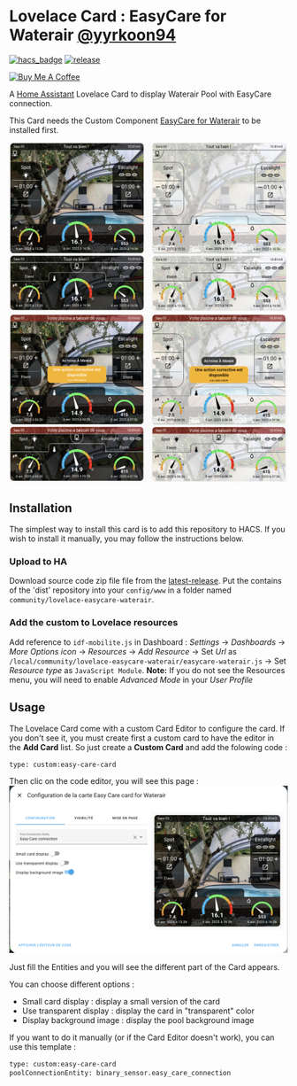 # Lovelace Card : EasyCare for Waterair [@yyrkoon94](https://www.github.com/yyrkoon94)

[![hacs_badge](https://img.shields.io/badge/HACS-Custom-41BDF5.svg)](https://github.com/hacs/integration)
[![release][release-badge]][release-url]

<a href="https://www.buymeacoffee.com/yyrkoon94" target="_blank"><img src="https://www.buymeacoffee.com/assets/img/custom_images/white_img.png" alt="Buy Me A Coffee" style="height: auto !important;width: auto !important;" ></a>

A [Home Assistant][home-assistant] Lovelace Card to display Waterair Pool with EasyCare connection.

This Card needs the Custom Component [EasyCare for Waterair][ha-easycare-waterair] to be installed first.

![Screenshot](https://raw.githubusercontent.com/yyrkoon94/lovelace-easycare-waterair/master/screenshot4.png)
![Screenshot](https://raw.githubusercontent.com/yyrkoon94/lovelace-easycare-waterair/master/screenshot3.png)

## Installation

The simplest way to install this card is to add this repository to HACS. If you wish to install it manually, you may follow the instructions below.

### Upload to HA

Download source code zip file file from the [latest-release][release-url].
Put the contains of the 'dist' repository into your `config/www` in a folder named `community/lovelace-easycare-waterair`.

### Add the custom to Lovelace resources
Add reference to `idf-mobilite.js` in Dashboard :
    _Settings_ → _Dashboards_ → _More Options icon_ → _Resources_ → _Add Resource_ → Set _Url_ as `/local/community/lovelace-easycare-waterair/easycare-waterair.js` → Set _Resource type_ as `JavaScript Module`.
      **Note:** If you do not see the Resources menu, you will need to enable _Advanced Mode_ in your _User Profile_

## Usage
The Lovelace Card come with a custom Card Editor to configure the card. If you don't see it, you must create first a custom card to have the editor in the **Add Card** list. So just create a **Custom Card** and add the folowing code :
```
type: custom:easy-care-card
```

Then clic on the code editor, you will see this page :
![Screenshot](https://raw.githubusercontent.com/yyrkoon94/lovelace-easycare-waterair/master/cardeditor1.png)

Just fill the Entities and you will see the different part of the Card appears.

You can choose different options :
- Small card display : display a small version of the card
- Use transparent display : display the card in "transparent" color
- Display background image : display the pool background image

If you want to do it manually (or if the Card Editor doesn't work), you can use this template :
```
type: custom:easy-care-card
poolConnectionEntity: binary_sensor.easy_care_connection
```

<!-- Badges -->
[release-badge]: https://img.shields.io/github/v/release/yyrkoon94/lovelace-easycare-waterair?style=flat-square
[downloads-badge]: https://img.shields.io/github/downloads/yyrkoon94/lovelace-easycare-waterair/total?style=flat-square

<!-- References -->
[home-assistant]: https://www.home-assistant.io/
[home-assitant-theme-docs]: https://www.home-assistant.io/integrations/frontend/#defining-themes
[hacs]: https://hacs.xyz
[release-url]: https://github.com/yyrkoon94/lovelace-easycare-waterair/releases
[ha-easycare-waterair]: https://github.com/yyrkoon94/ha-easycare-waterair

